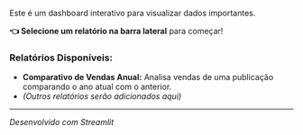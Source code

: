 Este é um dashboard interativo para visualizar dados importantes.

**👈 Selecione um relatório na barra lateral** para começar!

### Relatórios Disponíveis:

- **Comparativo de Vendas Anual:** Analisa vendas de uma publicação comparando o ano atual com o anterior.
- _(Outros relatórios serão adicionados aqui)_

---

_Desenvolvido com Streamlit_
